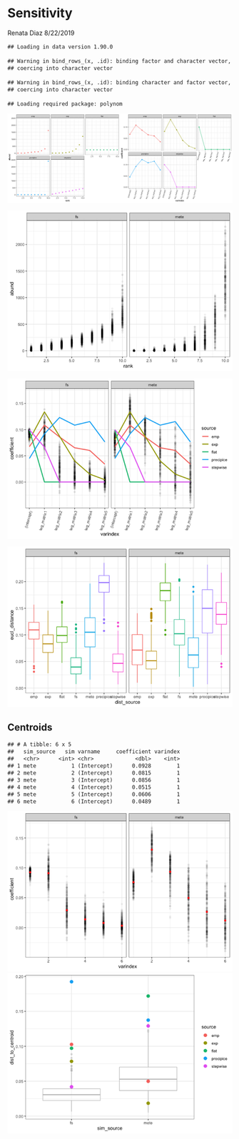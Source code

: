 Sensitivity
================
Renata Diaz
8/22/2019

    ## Loading in data version 1.90.0

    ## Warning in bind_rows_(x, .id): binding factor and character vector,
    ## coercing into character vector

    ## Warning in bind_rows_(x, .id): binding character and factor vector,
    ## coercing into character vector

    ## Loading required package: polynom

![](sensitivity_files/figure-markdown_github/generate%20and%20plot%20Leg%20coeffs-1.png)

![](sensitivity_files/figure-markdown_github/draw%20and%20plot%20fs%20and%20mete%20corpuses-1.png)

![](sensitivity_files/figure-markdown_github/fit%20and%20plot%20sims-1.png)

![](sensitivity_files/figure-markdown_github/coeff%20distances-1.png)

Centroids
---------

    ## # A tibble: 6 x 5
    ##   sim_source   sim varname     coefficient varindex
    ##   <chr>      <int> <chr>             <dbl>    <int>
    ## 1 mete           1 (Intercept)      0.0928        1
    ## 2 mete           2 (Intercept)      0.0815        1
    ## 3 mete           3 (Intercept)      0.0856        1
    ## 4 mete           4 (Intercept)      0.0515        1
    ## 5 mete           5 (Intercept)      0.0606        1
    ## 6 mete           6 (Intercept)      0.0489        1

![](sensitivity_files/figure-markdown_github/centroids-1.png)![](sensitivity_files/figure-markdown_github/centroids-2.png)
